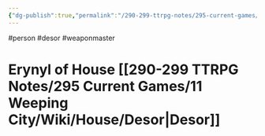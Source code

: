 ```yaml
---
{"dg-publish":true,"permalink":"/290-299-ttrpg-notes/295-current-games/11-weeping-city/wiki/person/erynyl/"}
---
```



#person #desor #weaponmaster 

# Erynyl of House [[290-299 TTRPG Notes/295 Current Games/11 Weeping City/Wiki/House/Desor\|Desor]]